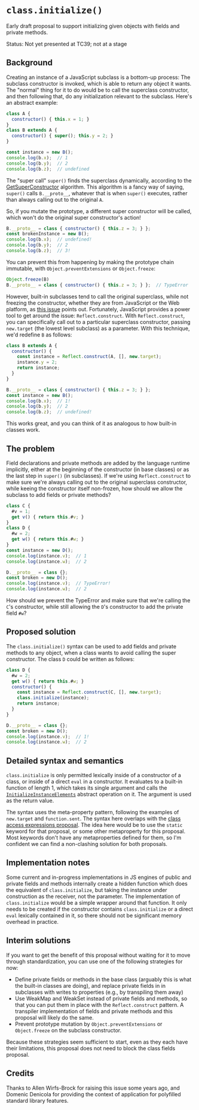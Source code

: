 # `class.initialize()`

Early draft proposal to support initializing given objects with fields and private methods.

Status: Not yet presented at TC39; not at a stage

## Background

Creating an instance of a JavaScript subclass is a bottom-up process: The subclass constructor is invoked, which is able to return any object it wants. The "normal" thing for it to do would be to call the superclass constructor, and then following that, do any initialization relevant to the subclass. Here's an abstract example:

```js
class A {
  constructor() { this.x = 1; }
}
class B extends A {
  constructor() { super(); this.y = 2; }
}

const instance = new B();
console.log(b.x);  // 1
console.log(b.y);  // 2
console.log(b.z);  // undefined

```

The "super call" `super()` finds the superclass dynamically, according to the [GetSuperConstructor](https://tc39.github.io/ecma262/#sec-getsuperconstructor) algorithm. This algorithm is a fancy way of saying, `super()` calls `B.__proto__`, whatever that is when `super()` executes, rather than always calling out to the original `A`.

So, if you mutate the prototype, a different super constructor will be called, which won't do the original super constructor's action!

```js
B.__proto__ = class { constructor() { this.z = 3; } };
const brokenInstance = new B();
console.log(b.x);  // undefined!
console.log(b.y);  // 2
console.log(b.z);  // 3!
```

You can prevent this from happening by making the prototype chain immutable, with `Object.preventExtensions` or `Object.freeze`:

```js
Object.freeze(B)
B.__proto__ = class { constructor() { this.z = 3; } };  // TypeError
```

However, built-in subclasses tend to call the original superclass, while not freezing the constructor, whether they are from JavaScript or the Web platform, as [this issue](https://github.com/tc39/proposal-class-fields/issues/179) points out. Fortunately, JavaScript provides a power tool to get around the issue: `Reflect.construct`. With `Reflect.construct`, you can specifically call out to a particular superclass constructor, passing `new.target` (the lowest level subclass) as a parameter. With this technique, we'd redefine `B` as follows:

```js
class B extends A {
  constructor() {
    const instance = Reflect.construct(A, [], new.target);
    instance.y = 2;
    return instance;
  }
}

B.__proto__ = class { constructor() { this.z = 3; } };
const instance = new B();
console.log(b.x);  // 1!
console.log(b.y);  // 2
console.log(b.z);  // undefined!
```

This works great, and you can think of it as analogous to how built-in classes work.

## The problem

Field declarations and private methods are added by the language runtime implicitly, either at the beginning of the constructor (in base classes) or as the last step in `super()` (in subclasses). If we're using `Reflect.construct` to make sure we're always calling out to the original superclass constructor, while keeing the constructor itself non-frozen, how should we allow the subclass to add fields or private methods?

```js
class C {
  #v = 1;
  get v() { return this.#v; }
}
class D {
  #w = 2;
  get w() { return this.#w; }
}
const instance = new D();
console.log(instance.v);  // 1
console.log(instance.w);  // 2

D.__proto__ = class {};
const broken = new D();
console.log(instance.v);  // TypeError!
console.log(instance.w);  // 2
```

How should we prevent the TypeError and make sure that we're calling the `C`'s constructor, while still allowing the `D`'s constructor to add the private field `#w`?

## Proposed solution

The `class.initialize()` syntax can be used to add fields and private methods to any object, when a class wants to avoid calling the super constructor. The class `D` could be written as follows:

```js
class D {
  #w = 2;
  get w() { return this.#w; }
  constructor() {
    const instance = Reflect.construct(C, [], new.target);
    class.initialize(instance);
    return instance;
  }
}

D.__proto__ = class {};
const broken = new D();
console.log(instance.v);  // 1!
console.log(instance.w);  // 2
```

## Detailed syntax and semantics

`class.initialize` is only permitted lexically inside of a constructor of a class, or inside of a direct `eval` in a constructor. It evaluates to a built-in function of length 1, which takes its single argument and calls the [`InitializeInstanceElements`](https://tc39.github.io/proposal-private-methods/#initialize-instance-elements) abstract operation on it. The argument is used as the return value.

The syntax uses the meta-property pattern, following the examples of `new.target` and `function.sent`. The syntax here overlaps with the [class access expressions proposal](https://github.com/tc39/proposal-class-access-expressions). The idea here would be to use the `static` keyword for that proposal, or some other metaproperty for this proposal. Most keywords don't have any metaproperties defined for them, so I'm confident we can find a non-clashing solution for both proposals.

## Implementation notes

Some current and in-progress implementations in JS engines of public and private fields and methods internally create a hidden function which does the equivalent of `class.initialize`, but taking the instance under construction as the receiver, not the parameter. The implementation of `class.initialize` would be a simple wrapper around that function. It only needs to be created if the constructor contains `class.initialize` or a direct `eval` lexically contained in it, so there should not be significant memory overhead in practice.

## Interim solutions

If you want to get the benefit of this proposal without waiting for it to move through standardization, you can use one of the following strategies for now:
- Define private fields or methods in the base class (arguably this is what the built-in classes are doing), and replace private fields in in subclasses with writes to properties (e.g., by transpiling them away)
- Use WeakMap and WeakSet instead of private fields and methods, so that you can put them in place with the `Reflect.construct` pattern. A transpiler implementation of fields and private methods and this proposal will likely do the same.
- Prevent prototype mutation by `Object.preventExtensions` or `Object.freeze` on the subclass constructor.

Because these strategies seem sufficient to start, even as they each have their limitations, this proposal does not need to block the class fields proposal.

## Credits

Thanks to Allen Wirfs-Brock for raising this issue some years ago, and Domenic Denicola for providing the context of application for polyfilled standard library features.
